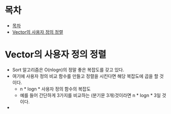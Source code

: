 # 목차
- [목차](#목차)
- [Vector의 사용자 정의 정렬](#vector의-사용자-정의-정렬)

# Vector의 사용자 정의 정렬
- Sort 알고리즘은 O(nlogn)의 정말 좋은 복잡도를 갖고 있다.
- 여기에 사용자 정의 비교 함수를 만들고 정렬을 시킨다면 해당 복잡도에 곱을 할 것 이다. 
  - n * logn * 사용자 정의 함수의 복잡도
  - 예를 들어 간단하게 3가지를 비교하는 (분기문 3개)것이라면 n * logn * 3일 것 이다.
- 